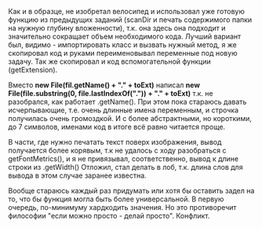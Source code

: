 Как и в образце, не изобретал велосипед и использовал уже готовую функцию из предыдущих заданий (scanDir и печать содержимого папки на нужную глубину вложенности), 
т.к. она здесь она подходит и значительно сокращает объем необходимого кода.
Лучший вариант был, видимо - импортировать класс и вызвать нужный метод, я же скопировал код и руками переименовывал переменные под новую задачу.
Так же скопировал и код вспомогательной функции (getExtension).

Вместо 
**new File(fil.getName() + "." + toExt)**
написал
**new File(file.substring(0, file.lastIndexOf(".")) + "." + toExt)**
т.к. не разобрался, как работает .getName().
При этом пока стараюсь давать исчерпывающие, т.е. очень длинные имена переменным, и строчка получилась очень громоздкой.
И с более абстрактными, но короткими, до 7 символов, именами код в итоге всё равно читается проще.

В части, где нужно печатать текст поверх изображения, вывод получается более корявым, 
т.к не удалось с ходу разобраться с getFontMetrics(), и я не привязывал, соответственно, вывод к длине строки из .getWidth()
Отложил, стал делать в лоб, т.к. длина слов для вывода в этом случае заранее известна.

Вообще стараюсь каждый раз придумать или хотя бы оставить задел на то, что бы функция могла быть более универсальной.
В первую очередь, по-минимуму хардкодить значения.
Но это противоречит философии "если можно просто - делай просто". Конфликт.




